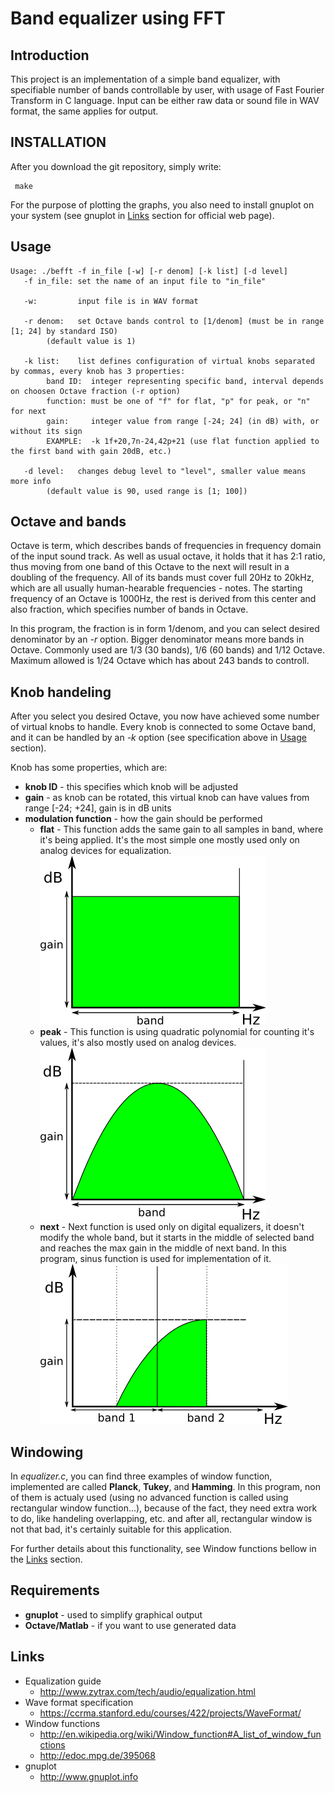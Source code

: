 Band equalizer using FFT
========================

Introduction
------------
This project is an implementation of a simple band equalizer, with specifiable number of bands controllable by user, with usage of Fast Fourier Transform in C language. Input can be either raw data or sound file in WAV format, the same applies for output.

INSTALLATION
------------
After you download the git repository, simply write:

     make

For the purpose of plotting the graphs, you also need to install gnuplot on your system (see gnuplot in [Links](#links) section for official web page).

Usage
-----
```
Usage: ./befft -f in_file [-w] [-r denom] [-k list] [-d level]
   -f in_file: set the name of an input file to "in_file"

   -w:         input file is in WAV format

   -r denom:   set Octave bands control to [1/denom] (must be in range [1; 24] by standard ISO)
        (default value is 1)

   -k list:    list defines configuration of virtual knobs separated by commas, every knob has 3 properties:
        band ID:  integer representing specific band, interval depends on choosen Octave fraction (-r option)
        function: must be one of "f" for flat, "p" for peak, or "n" for next
        gain:     integer value from range [-24; 24] (in dB) with, or without its sign
        EXAMPLE:  -k 1f+20,7n-24,42p+21 (use flat function applied to the first band with gain 20dB, etc.)

   -d level:   changes debug level to "level", smaller value means more info
        (default value is 90, used range is [1; 100])
```

Octave and bands
----------------
Octave is term, which describes bands of frequencies in frequency domain of the input sound track. As well as usual octave, it holds that it has 2:1 ratio, thus moving from one band of this Octave to the next will result in a doubling of the frequency. All of its bands must cover full 20Hz to 20kHz, which are all usually human-hearable frequencies - notes. The starting frequency of an Octave is 1000Hz, the rest is derived from this center and also fraction, which specifies number of bands in Octave.

In this program, the fraction is in form 1/denom, and you can select desired denominator by an *-r* option. Bigger denominator means more bands in Octave. Commonly used are 1/3 (30 bands), 1/6 (60 bands) and 1/12 Octave. Maximum allowed is 1/24 Octave which has about 243 bands to controll.

Knob handeling
--------------
After you select you desired Octave, you now have achieved some number of virtual knobs to handle. Every knob is connected to some Octave band, and it can be handled by an *-k* option (see specification above in [Usage](#usage) section).

Knob has some properties, which are:
 - **knob ID** - this specifies which knob will be adjusted
 - **gain** - as knob can be rotated, this virtual knob can have values from range \[-24; +24\], gain is in dB units
 - **modulation function** - how the gain should be performed
   - **flat** - This function adds the same gain to all samples in band, where it's being applied. It's the most simple one mostly used only on analog devices for equalization.
![Alt text](./resources/flat.png "Flat function")
   - **peak** - This function is using quadratic polynomial for counting it's values, it's also mostly used on analog devices.
![Alt text](./resources/peak.png "Peak function")
   - **next** - Next function is used only on digital equalizers, it doesn't modify the whole band, but it starts in the middle of selected band and reaches the max gain in the middle of next band. In this program, sinus function is used for implementation of it.
![Alt text](./resources/next.png "Next function")

Windowing
---------
In *equalizer.c*, you can find three examples of window function, implemented are called **Planck**, **Tukey**, and **Hamming**. In this program, non of them is actualy used (using no advanced function is called using rectangular window function...), because of the fact, they need extra work to do, like handeling overlapping, etc. and after all, rectangular window is not that bad, it's certainly suitable for this application.

For further details about this functionality, see Window functions bellow in the [Links](#links) section.

Requirements
------------
 - **gnuplot** - used to simplify graphical output
 - **Octave/Matlab** - if you want to use generated data

Links
-----
 - Equalization guide
   - http://www.zytrax.com/tech/audio/equalization.html
 - Wave format specification
   - https://ccrma.stanford.edu/courses/422/projects/WaveFormat/
 - Window functions
   - http://en.wikipedia.org/wiki/Window_function#A_list_of_window_functions
   - http://edoc.mpg.de/395068
 - gnuplot
   - http://www.gnuplot.info
